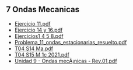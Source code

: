 
<html>
<body>
<h2>7 Ondas Mecanicas</h2>
<ul>
    <li><a href="Ejercicio 11.pdf">Ejercicio 11.pdf</a></li>
    <li><a href="Ejercicio 14 y 16.pdf">Ejercicio 14 y 16.pdf</a></li>
    <li><a href="Ejercicios1 4 5 8.pdf">Ejercicios1 4 5 8.pdf</a></li>
    <li><a href="Problema_11_ondas_estacionarias_resuelto.pdf">Problema_11_ondas_estacionarias_resuelto.pdf</a></li>
    <li><a href="T04 S14 Ma.pdf">T04 S14 Ma.pdf</a></li>
    <li><a href="T04 S15 M 1c 2021.pdf">T04 S15 M 1c 2021.pdf</a></li>
    <li><a href="Unidad 9 - Ondas mecÃ¡nicas - Rev.01.pdf">Unidad 9 - Ondas mecÃ¡nicas - Rev.01.pdf</a></li>
</ul>
</body>
</html>

